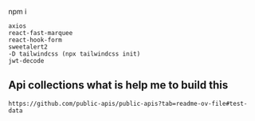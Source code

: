 npm i 
```
axios 
react-fast-marquee 
react-hook-form 
sweetalert2 
-D tailwindcss (npx tailwindcss init)
jwt-decode
```




## Api collections what is help me to build this
```
https://github.com/public-apis/public-apis?tab=readme-ov-file#test-data
```

